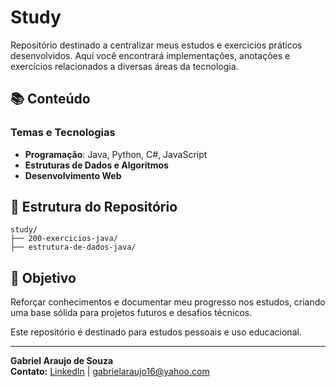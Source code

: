 # Study

Repositório destinado a centralizar meus estudos e exercicios práticos desenvolvidos. Aqui você encontrará implementações, anotações e exercícios relacionados a diversas áreas da tecnologia.

## 📚 Conteúdo

### Temas e Tecnologias

- **Programação**: Java, Python, C#, JavaScript
- **Estruturas de Dados e Algoritmos**
- **Desenvolvimento Web**

## 📁 Estrutura do Repositório

```
study/
├── 200-exercicios-java/
├── estrutura-de-dados-java/

```

## 🎯 Objetivo

Reforçar conhecimentos e documentar meu progresso nos estudos, criando uma base sólida para projetos futuros e desafios técnicos.

Este repositório é destinado para estudos pessoais e uso educacional.

---

**Gabriel Araujo de Souza**  
**Contato:** [LinkedIn](https://www.linkedin.com/in/gb-araujos) | gabrielaraujo16@yahoo.com
